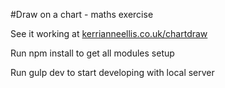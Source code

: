 #Draw on a chart - maths exercise

See it working at [kerrianneellis.co.uk/chartdraw](http://kerrianneellis.co.uk/chartdraw/)

Run npm install to get all modules setup

Run gulp dev to start developing with local server



